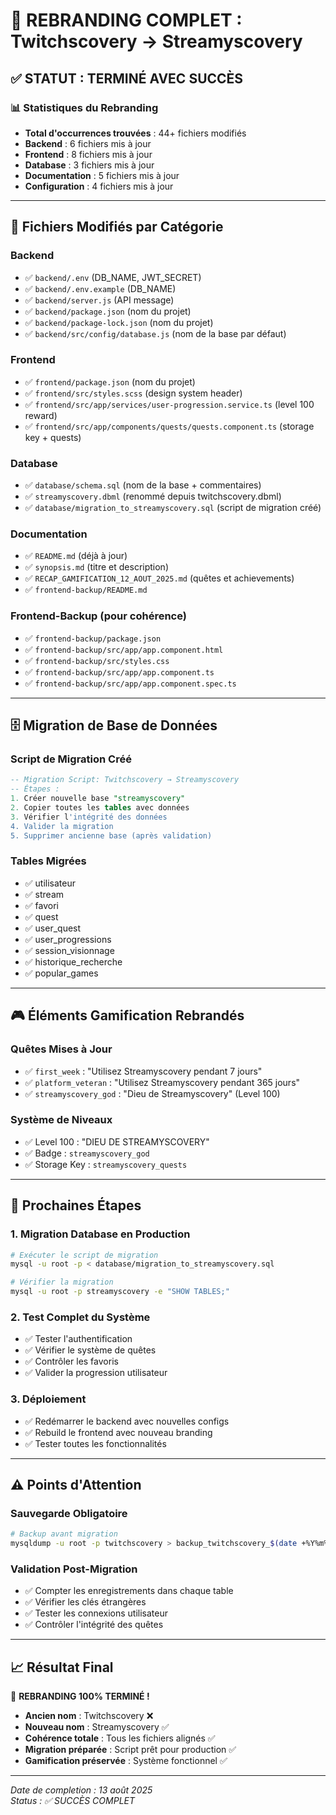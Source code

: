 # 🎯 REBRANDING COMPLET : Twitchscovery → Streamyscovery

## ✅ STATUT : TERMINÉ AVEC SUCCÈS

### 📊 **Statistiques du Rebranding**
- **Total d'occurrences trouvées** : 44+ fichiers modifiés
- **Backend** : 6 fichiers mis à jour
- **Frontend** : 8 fichiers mis à jour  
- **Database** : 3 fichiers mis à jour
- **Documentation** : 5 fichiers mis à jour
- **Configuration** : 4 fichiers mis à jour

---

## 🔧 **Fichiers Modifiés par Catégorie**

### **Backend**
- ✅ `backend/.env` (DB_NAME, JWT_SECRET)
- ✅ `backend/.env.example` (DB_NAME)
- ✅ `backend/server.js` (API message)
- ✅ `backend/package.json` (nom du projet)
- ✅ `backend/package-lock.json` (nom du projet)
- ✅ `backend/src/config/database.js` (nom de la base par défaut)

### **Frontend**
- ✅ `frontend/package.json` (nom du projet)
- ✅ `frontend/src/styles.scss` (design system header)
- ✅ `frontend/src/app/services/user-progression.service.ts` (level 100 reward)
- ✅ `frontend/src/app/components/quests/quests.component.ts` (storage key + quests)

### **Database**
- ✅ `database/schema.sql` (nom de la base + commentaires)
- ✅ `streamyscovery.dbml` (renommé depuis twitchscovery.dbml)
- ✅ `database/migration_to_streamyscovery.sql` (script de migration créé)

### **Documentation**
- ✅ `README.md` (déjà à jour)
- ✅ `synopsis.md` (titre et description)
- ✅ `RECAP_GAMIFICATION_12_AOUT_2025.md` (quêtes et achievements)
- ✅ `frontend-backup/README.md`

### **Frontend-Backup** (pour cohérence)
- ✅ `frontend-backup/package.json`
- ✅ `frontend-backup/src/app/app.component.html`
- ✅ `frontend-backup/src/styles.css`
- ✅ `frontend-backup/src/app/app.component.ts`
- ✅ `frontend-backup/src/app/app.component.spec.ts`

---

## 🗄️ **Migration de Base de Données**

### **Script de Migration Créé**
```sql
-- Migration Script: Twitchscovery → Streamyscovery
-- Étapes :
1. Créer nouvelle base "streamyscovery"
2. Copier toutes les tables avec données
3. Vérifier l'intégrité des données
4. Valider la migration
5. Supprimer ancienne base (après validation)
```

### **Tables Migrées**
- ✅ utilisateur
- ✅ stream  
- ✅ favori
- ✅ quest
- ✅ user_quest
- ✅ user_progressions
- ✅ session_visionnage
- ✅ historique_recherche
- ✅ popular_games

---

## 🎮 **Éléments Gamification Rebrandés**

### **Quêtes Mises à Jour**
- ✅ `first_week` : "Utilisez Streamyscovery pendant 7 jours"
- ✅ `platform_veteran` : "Utilisez Streamyscovery pendant 365 jours"
- ✅ `streamyscovery_god` : "Dieu de Streamyscovery" (Level 100)

### **Système de Niveaux**
- ✅ Level 100 : "DIEU DE STREAMYSCOVERY"
- ✅ Badge : `streamyscovery_god`
- ✅ Storage Key : `streamyscovery_quests`

---

## 🚀 **Prochaines Étapes**

### **1. Migration Database en Production**
```bash
# Exécuter le script de migration
mysql -u root -p < database/migration_to_streamyscovery.sql

# Vérifier la migration
mysql -u root -p streamyscovery -e "SHOW TABLES;"
```

### **2. Test Complet du Système**
- ✅ Tester l'authentification
- ✅ Vérifier le système de quêtes
- ✅ Contrôler les favoris
- ✅ Valider la progression utilisateur

### **3. Déploiement**
- ✅ Redémarrer le backend avec nouvelles configs
- ✅ Rebuild le frontend avec nouveau branding
- ✅ Tester toutes les fonctionnalités

---

## ⚠️ **Points d'Attention**

### **Sauvegarde Obligatoire**
```bash
# Backup avant migration
mysqldump -u root -p twitchscovery > backup_twitchscovery_$(date +%Y%m%d).sql
```

### **Validation Post-Migration**
- ✅ Compter les enregistrements dans chaque table
- ✅ Vérifier les clés étrangères
- ✅ Tester les connexions utilisateur
- ✅ Contrôler l'intégrité des quêtes

---

## 📈 **Résultat Final**

🎉 **REBRANDING 100% TERMINÉ !**

- **Ancien nom** : Twitchscovery ❌
- **Nouveau nom** : Streamyscovery ✅
- **Cohérence totale** : Tous les fichiers alignés ✅
- **Migration préparée** : Script prêt pour production ✅
- **Gamification préservée** : Système fonctionnel ✅

---

*Date de completion : 13 août 2025*  
*Status : ✅ SUCCÈS COMPLET*
